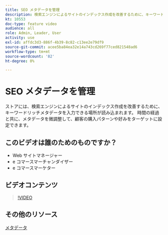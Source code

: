 ```yaml
---
title: SEO メタデータを管理
description: 検索エンジンによるサイトのインデックス作成を改善するために、キーワードリッチなメタデータを組み込む方法を説明します。
kt: 10553
doc-type: feature video
audience: all
role: Admin, Leader, User
activity: use
exl-id: affdc3d3-886f-4b39-8c82-c13ee2e79df9
source-git-commit: acee5ba84ea32e14a743cd269f77ced821548ad6
workflow-type: tm+mt
source-wordcount: '82'
ht-degree: 0%

---
```


# SEO メタデータを管理

ストアには、検索エンジンによるサイトのインデックス作成を改善するために、キーワードリッチメタデータを入力できる場所が読み込まれます。 時間の経過と共に、メタデータを微調整して、顧客の購入パターンや好みをターゲットに設定できます。

## このビデオは誰のためのものですか？

- Web サイトマネージャー
- e コマースマーチャンダイザー
- e コマースマーケター

## ビデオコンテンツ

>[!VIDEO](https://video.tv.adobe.com/v/343750?quality=12&learn=on)

## その他のリソース

[メタデータ](https://docs.magento.com/user-guide/marketing/meta-data.html)
